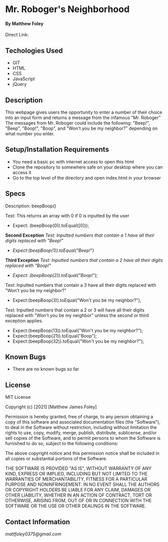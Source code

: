 # Mr. Roboger's Neighborhood

#### By Matthew Foley

Direct Link: 

## Techologies Used

* GIT
* HTML
* CSS
* JavaScript
* jQuery

## Description

This webpage gives users the opportunity to enter a number of their choice into an input form and returns a message from the infamous "Mr. Roboger"
The messages from Mr. Roboger could include the following: "Beep!", "Beep", "Boop!", "Boop", and "Won't you be my neighbor?" depending on what number you enter. 

## Setup/Installation Requirements

* You need a basic pc with internet access to open this html
* Clone the repository to somewhere safe on your desktop where you can access it
* Go to the top level of the directory and open index.html in your browser

## Specs

Description: beepBoop()

Test: This returns an array with 0 if 0 is inputted by the user
* Expect: (beepBoop(0)).toEqual([0]));

**Second Exception**
*Test: Inputted numbers that contain a 1 have all their digits replaced with "Beep!"*
* *Expect:(beepBoop(1)).toEqual("Beep!")*

**Third Exception**
*Test: Inputted numbers that contain a 2 have all their digits replaced with "Boop!"*
* *Expect: (beepBoop(2)).toEqual("Boop!");*

Test: Inputted numbers that contain a 3 have all their digits replaced with "Won't you be my neighbor?"
* Expect:(beepBoop(3)).toEqual("Won't you be my neighbor?");

Test: Inputted numbers that contain a 2 or 3 will have all their digits replaced with "Won't you be my neighbor" unless the second or third exception applies.
* Expect:(beepBoop(13)).toEqual("Won't you be my neighbor?");
* Expect:(beepBoop(21)).toEqual("Boop");
* Expect:(beepBoop(32)).toEqual("Won't you be my neighbor?");  

## Known Bugs

* There are no known bugs so far

## License
MIT License

Copyright (c) [2021] [Matthew James Foley]

Permission is hereby granted, free of charge, to any person obtaining a copy
of this software and associated documentation files (the "Software"), to deal
in the Software without restriction, including without limitation the rights
to use, copy, modify, merge, publish, distribute, sublicense, and/or sell
copies of the Software, and to permit persons to whom the Software is
furnished to do so, subject to the following conditions:

The above copyright notice and this permission notice shall be included in all
copies or substantial portions of the Software.

THE SOFTWARE IS PROVIDED "AS IS", WITHOUT WARRANTY OF ANY KIND, EXPRESS OR
IMPLIED, INCLUDING BUT NOT LIMITED TO THE WARRANTIES OF MERCHANTABILITY,
FITNESS FOR A PARTICULAR PURPOSE AND NONINFRINGEMENT. IN NO EVENT SHALL THE
AUTHORS OR COPYRIGHT HOLDERS BE LIABLE FOR ANY CLAIM, DAMAGES OR OTHER
LIABILITY, WHETHER IN AN ACTION OF CONTRACT, TORT OR OTHERWISE, ARISING FROM,
OUT OF OR IN CONNECTION WITH THE SOFTWARE OR THE USE OR OTHER DEALINGS IN THE
SOFTWARE.

## Contact Information

_mattfoley0375@gmail.com_

